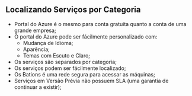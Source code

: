 ## Localizando Serviços por Categoria

* Portal do Azure é o mesmo para conta gratuita quanto a conta de uma grande empresa;
* O portal do Azure pode ser fácilmente personalizado com:
    * Mudança de Idioma;
    * Aparência;
    * Temas com Escuto e Claro;
* Os serviços são separados por categoria;
* Os serviços podem ser fácilmente localizado;
* Os Bations é uma rede segura para acessar as máquinas;
* Serviços em Versão Prévia não possuem SLA (uma garantia de continuar a existir);
